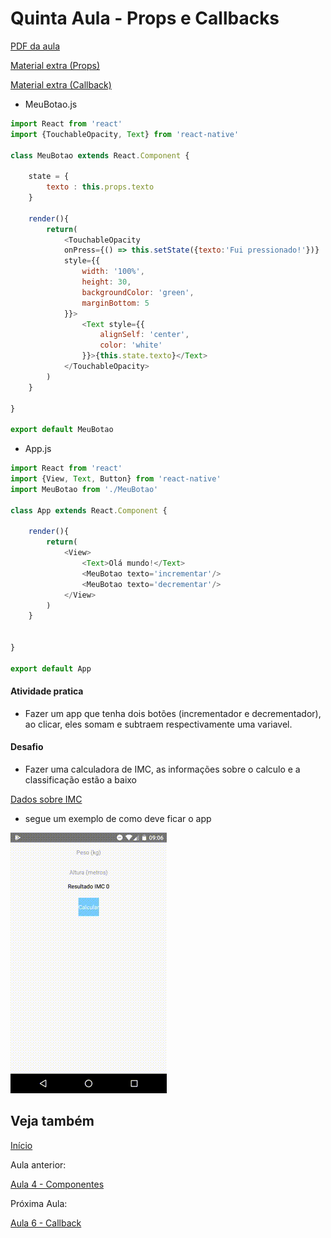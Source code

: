 # Quinta Aula - Props e Callbacks

[PDF da aula](https://github.com/AWLeiseR/ReactNative/blob/master/Aula%205/Props%20e%20Callbacks.pdf)

[Material extra (Props)](https://facebook.github.io/react-native/docs/props)

[Material extra (Callback)](https://medium.com/@thejasonfile/callback-functions-in-react-e822ebede766)

* MeuBotao.js

```Javascript
import React from 'react'
import {TouchableOpacity, Text} from 'react-native'

class MeuBotao extends React.Component {

    state = {
        texto : this.props.texto
    }

    render(){
        return(
            <TouchableOpacity 
            onPress={() => this.setState({texto:'Fui pressionado!'})}
            style={{
                width: '100%',
                height: 30,
                backgroundColor: 'green',
                marginBottom: 5
            }}>
                <Text style={{
                    alignSelf: 'center',
                    color: 'white'
                }}>{this.state.texto}</Text>
            </TouchableOpacity>
        )
    }

}

export default MeuBotao
```

* App.js

```Javascript
import React from 'react'
import {View, Text, Button} from 'react-native'
import MeuBotao from './MeuBotao'

class App extends React.Component {

    render(){
        return(
            <View>
                <Text>Olá mundo!</Text>
                <MeuBotao texto='incrementar'/>
                <MeuBotao texto='decrementar'/>
            </View>
        )
    }
    

}

export default App
```

#### Atividade pratica 

* Fazer um app que tenha dois botões (incrementador e decrementador), ao clicar, eles somam e subtraem respectivamente uma variavel.

#### Desafio

* Fazer uma calculadora de IMC, as informações sobre o calculo e a classificação estão a baixo

[Dados sobre IMC](https://www.programasaudefacil.com.br/calculadora-de-imc)

* segue um exemplo de como deve ficar o app

![](https://github.com/AWLeiseR/ReactNative/blob/master/Aula%205/calculadoraIMC.gif)

## Veja também

[Início](https://github.com/AWLeiseR/ReactNative) 

Aula anterior: 

[Aula 4 - Componentes](https://github.com/AWLeiseR/ReactNative/tree/master/Aula%204)

Próxima Aula:

[Aula 6 - Callback](https://github.com/AWLeiseR/ReactNative/tree/master/Aula%206)